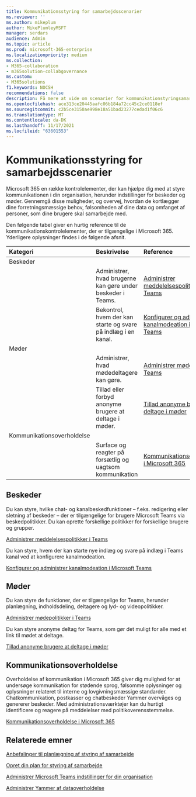 ```yaml
---
title: Kommunikationsstyring for samarbejdsscenarier
ms.reviewer: ''
ms.author: mikeplum
author: MikePlumleyMSFT
manager: serdars
audience: Admin
ms.topic: article
ms.prod: microsoft-365-enterprise
ms.localizationpriority: medium
ms.collection:
- M365-collaboration
- m365solution-collabgovernance
ms.custom:
- M365solutions
f1.keywords: NOCSH
recommendations: false
description: Få mere at vide om scenarier for kommunikationstyringsamarbejde.
ms.openlocfilehash: ace313ce20445aafc06b184a72cc45c2ce0118ef
ms.sourcegitcommit: c2b5ce3150ae998e18a51bad23277cedad1f06c6
ms.translationtype: MT
ms.contentlocale: da-DK
ms.lasthandoff: 11/17/2021
ms.locfileid: "63601553"
---
```

# <a name="communications-governance-for-collaboration-scenarios"></a>Kommunikationsstyring for samarbejdsscenarier

Microsoft 365 en række kontrolelementer, der kan hjælpe dig med at styre kommunikationen i din organisation, herunder indstillinger for beskeder og møder. Gennemgå disse muligheder, og overvej, hvordan de kortlægger dine forretningsmæssige behov, følsomheden af dine data og omfanget af personer, som dine brugere skal samarbejde med.

Den følgende tabel giver en hurtig reference til de kommunikationskontrolelementer, der er tilgængelige i Microsoft 365. Yderligere oplysninger findes i de følgende afsnit.

|Kategori|Beskrivelse|Reference|
|:-------|:----------|:--------|
|Beskeder|||
||Administrer, hvad brugerne kan gøre under beskeder i Teams.|[Administrer meddelelsespolitikker i Teams](/microsoftteams/messaging-policies-in-teams)|
||Bekontrol, hvem der kan starte og svare på indlæg i en kanal.|[Konfigurer og administrer kanalmodeation i Microsoft Teams](/microsoftteams/manage-channel-moderation-in-teams)|
|Møder|||
||Administrer, hvad mødedeltagere kan gøre.|[Administrer mødepolitikker i Teams](/microsoftteams/meeting-policies-in-teams)|
||Tillad eller forbyd anonyme brugere at deltage i møder.|[Tillad anonyme brugere at deltage i møder](/microsoftteams/meeting-settings-in-teams#allow-anonymous-users-to-join-meetings)|
|Kommunikationsoverholdelse|||
||Surface og reagter på forsætlig og uagtsom kommunikation|[Kommunikationsoverholdelse i Microsoft 365](../compliance/communication-compliance.md)|

## <a name="messaging"></a>Beskeder

Du kan styre, hvilke chat- og kanalbeskedfunktioner – f.eks. redigering eller sletning af beskeder – der er tilgængelige for brugere Microsoft Teams via beskedpolitikker. Du kan oprette forskellige politikker for forskellige brugere og grupper.

[Administrer meddelelsespolitikker i Teams](/microsoftteams/messaging-policies-in-teams)

Du kan styre, hvem der kan starte nye indlæg og svare på indlæg i Teams kanal ved at konfigurere kanalmodeation.

[Konfigurer og administrer kanalmodeation i Microsoft Teams](/microsoftteams/manage-channel-moderation-in-teams)

## <a name="meetings"></a>Møder

Du kan styre de funktioner, der er tilgængelige for Teams, herunder planlægning, indholdsdeling, deltagere og lyd- og videopolitikker.

[Administrer mødepolitikker i Teams](/microsoftteams/meeting-policies-in-teams)

Du kan styre anonyme deltag for Teams, som gør det muligt for alle med et link til mødet at deltage.

[Tillad anonyme brugere at deltage i møder](/microsoftteams/meeting-settings-in-teams#allow-anonymous-users-to-join-meetings)


## <a name="communication-compliance"></a>Kommunikationsoverholdelse

Overholdelse af kommunikation i Microsoft 365 giver dig mulighed for at undersøge kommunikation for stødende sprog, følsomme oplysninger og oplysninger relateret til interne og lovgivningsmæssige standarder. Chatkommunikation, postkasser og chatbeskeder Yammer overvåges og genererer beskeder. Med administrationsværktøjer kan du hurtigt identificere og reagere på meddelelser med politikoverensstemmelse.

[Kommunikationsoverholdelse i Microsoft 365](../compliance/communication-compliance.md)

## <a name="related-topics"></a>Relaterede emner

[Anbefalinger til planlægning af styring af samarbejde](collaboration-governance-overview.md#collaboration-governance-planning-recommendations)

[Opret din plan for styring af samarbejde](collaboration-governance-first.md)

[Administrer Microsoft Teams indstillinger for din organisation](/microsoftteams/enable-features-office-365)

[Administrer Yammer af dataoverholdelse](/yammer/manage-security-and-compliance/manage-data-compliance)